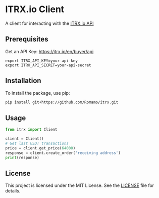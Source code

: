 # ITRX.io Client

A client for interacting with the [ITRX.io API](https://itrx.io/)

## Prerequisites

Get an API Key: https://itrx.io/en/buyer/api 

```shell
export ITRX_API_KEY=your-api-key
export ITRX_API_SECRET=your-api-secret
```

## Installation

To install the package, use pip:

```sh
pip install git+https://github.com/Romamo/itrx.git
```

## Usage

```python
from itrx import Client

client = Client()
# Get last USDT transactions
price = client.get_price(64000)
response = client.create_order('receiving address')
print(response)
```

## License

This project is licensed under the MIT License. See the [LICENSE](LICENSE) file for details.
```
